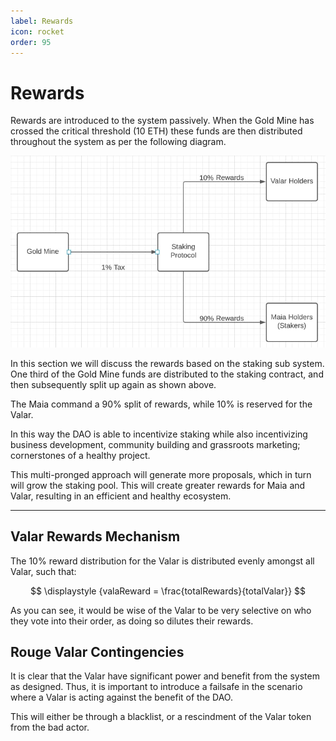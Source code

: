 ```yaml
---
label: Rewards
icon: rocket
order: 95
---
```


# Rewards
Rewards are introduced to the system passively. When the Gold Mine has crossed the critical threshold (10 ETH) these funds are then distributed throughout the system as per the following diagram.

![Rewards Allocation](assets/rewards.jpeg)


In this section we will discuss the rewards based on the staking sub system. One third of the Gold Mine funds are distributed to the staking contract, and then subsequently split up again as shown above.

The Maia command a 90% split of rewards, while 10% is reserved for the Valar.

In this way the DAO is able to incentivize staking while also incentivizing business development, community building and grassroots marketing; cornerstones of a healthy project.

This multi-pronged approach will generate more proposals, which in turn will grow the staking pool. This will create greater rewards for Maia and Valar, resulting in an efficient and healthy ecosystem.

---

## Valar Rewards Mechanism
The 10% reward distribution for the Valar is distributed evenly amongst all Valar, such that:

$$
\displaystyle {valaReward = \frac{totalRewards}{totalValar}}
$$

As you can see, it would be wise of the Valar to be very selective on who they vote into their order, as doing so dilutes their rewards.

## Rouge Valar Contingencies
It is clear that the Valar have significant power and benefit from the system as designed. Thus, it is important to introduce a failsafe in the scenario where a Valar is acting against the benefit of the DAO.

This will either be through a blacklist, or a rescindment of the Valar token from the bad actor.
